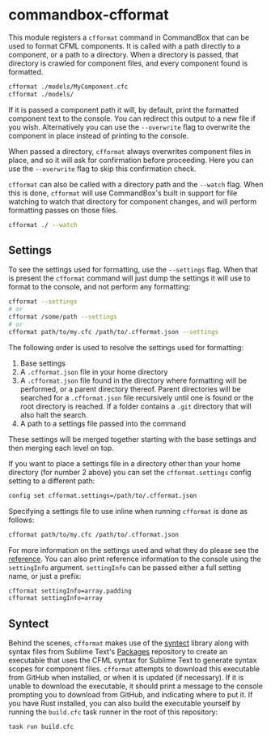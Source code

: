 # commandbox-cfformat

This module registers a `cfformat` command in CommandBox that can be used to format CFML components. It is called with a path directly to a component, or a path to a directory. When a directory is passed, that directory is crawled for component files, and every component found is formatted.

```bash
cfformat ./models/MyComponent.cfc
cfformat ./models/
```

If it is passed a component path it will, by default, print the formatted component text to the console. You can redirect this output to a new file if you wish. Alternatively you can use the `--overwrite` flag to overwrite the component in place instead of printing to the console.

When passed a directory, `cfformat` always overwrites component files in place, and so it will ask for confirmation before proceeding. Here you can use the `--overwrite` flag to skip this confirmation check.

`cfformat` can also be called with a directory path and the `--watch` flag. When this is done, `cfformat` will use CommandBox's built in support for file watching to watch that directory for component changes, and will perform formatting passes on those files.

```bash
cfformat ./ --watch
```

## Settings

To see the settings used for formatting, use the `--settings` flag. When that is present the `cfformat` command will just dump the settings it will use to format to the console, and not perform any formatting:

```bash
cfformat --settings
# or
cfformat /some/path --settings
# or
cfformat path/to/my.cfc /path/to/.cfformat.json --settings
```
The following order is used to resolve the settings used for formatting:

1. Base settings
2. A `.cfformat.json` file in your home directory
3. A `.cfformat.json` file found in the directory where formatting will be performed, or a parent directory thereof. Parent directories will be searched for a `.cfformat.json` file recursively until one is found or the root directory is reached. If a folder contains a `.git` directory that will also halt the search.
4. A path to a settings file passed into the command

These settings will be merged together starting with the base settings and then merging each level on top.

If you want to place a settings file in a directory other than your home directory (for number 2 above) you can set the `cfformat.settings` config setting to a different path:

```bash
config set cfformat.settings=/path/to/.cfformat.json
```

Specifying a settings file to use inline when running `cfformat` is done as follows:

```bash
cfformat path/to/my.cfc /path/to/.cfformat.json
```

For more information on the settings used and what they do please see the [reference](reference.md). You can also print reference information to the console using the `settingInfo` argument. `settingInfo` can be passed either a full setting name, or just a prefix:

```bash
cfformat settingInfo=array.padding
cfformat settingInfo=array
```

## Syntect

Behind the scenes, `cfformat` makes use of the [syntect](https://github.com/trishume/syntect) library along with syntax files from Sublime Text's [Packages](https://github.com/sublimehq/Packages) repository to create an executable that uses the CFML syntax for Sublime Text to generate syntax scopes for component files. `cfformat` attempts to download this executable from GitHub when installed, or when it is updated (if necessary). If it is unable to download the executable, it should print a message to the console prompting you to download from GitHub, and indicating where to put it. If you have Rust installed, you can also build the executable yourself by running the `build.cfc` task runner in the root of this repository:

```bash
task run build.cfc
```
